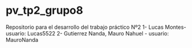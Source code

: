 # pv_tp2_grupo8
Repositorio para el desarrollo del trabajo práctico Nº2
1- Lucas Montes- usuario: Lucas5522
2- Gutierrez Nanda, Mauro Nahuel - usuario: MauroNanda